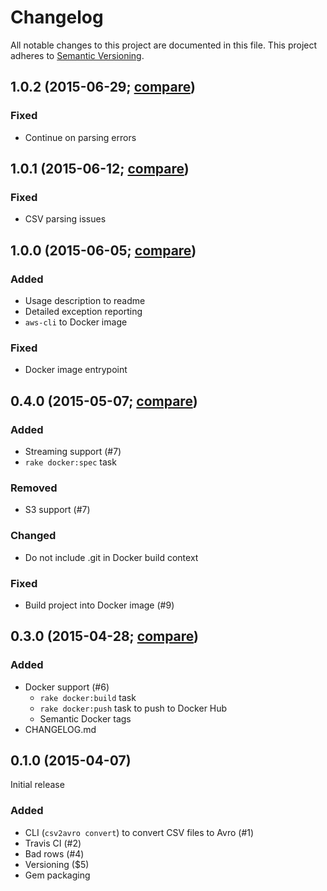 # Changelog

All notable changes to this project are documented in this file.
This project adheres to [Semantic Versioning](http://semver.org/).

## 1.0.2 (2015-06-29; [compare](https://github.com/sspinc/csv2avro/compare/1.0.1...1.0.2))

### Fixed
 * Continue on parsing errors

## 1.0.1 (2015-06-12; [compare](https://github.com/sspinc/csv2avro/compare/1.0.0...1.0.1))

### Fixed
 * CSV parsing issues

## 1.0.0 (2015-06-05; [compare](https://github.com/sspinc/csv2avro/compare/0.4.0...1.0.0))

### Added
 * Usage description to readme
 * Detailed exception reporting
 * `aws-cli` to Docker image

### Fixed
 * Docker image entrypoint

## 0.4.0 (2015-05-07; [compare](https://github.com/sspinc/csv2avro/compare/0.3.0...0.4.0))

### Added
 * Streaming support (#7)
 * `rake docker:spec` task

### Removed
 * S3 support (#7)

### Changed
 * Do not include .git in Docker build context

### Fixed
 * Build project into Docker image (#9)

## 0.3.0 (2015-04-28; [compare](https://github.com/sspinc/csv2avro/compare/0.1.0...0.3.0))

### Added
 * Docker support (#6)
   * `rake docker:build` task
   * `rake docker:push` task to push to Docker Hub
   * Semantic Docker tags
 * CHANGELOG.md

## 0.1.0 (2015-04-07)
Initial release

### Added
 * CLI (`csv2avro convert`) to convert CSV files to Avro (#1)
 * Travis CI (#2)
 * Bad rows (#4)
 * Versioning ($5)
 * Gem packaging
